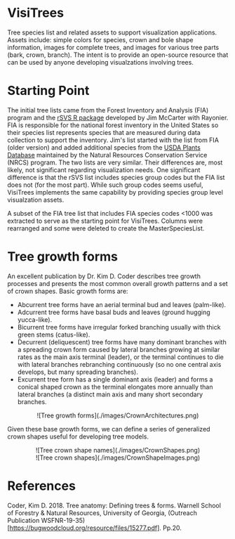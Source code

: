 # VisiTrees
Tree species list and related assets to support visualization applications. Assets include: simple colors for species, crown and bole shape information, images for complete trees, and images for various tree parts (bark, crown, branch). The intent is to provide an open-source resource that can be used by anyone developing visualzations involving trees.

# Starting Point
The initial tree lists came from the Forest Inventory and Analysis (FIA) program and the [rSVS R package](https://github.com/Rayonier/rSVS) developed by Jim McCarter with Rayonier. FIA is responsible for the national forest inventory in the United States so their species list represents species that are measured during data collection to support the inventory. Jim's list started with the list from FIA (older version) and added additional species from the [USDA Plants Database](https://plants.usda.gov/home) maintained by the Natural Resources Conservation Service (NRCS) program. The two lists are very similar. Their differences are, most likely, not significant regarding visualization needs. One significant difference is that the rSVS list includes species group codes but the FIA list does not (for the most part). While such group codes seems useful, VisiTrees implements the same capability by providing species group level visualzation assets.

A subset of the FIA tree list that includes FIA species codes <1000 was extracted to serve as the starting point for VisiTrees. Columns were rearranged and some were deleted to create the MasterSpeciesList.

# Tree growth forms
An excellent publication by Dr. Kim D. Coder describes tree growth processes and presents the most common overall growth patterns and a set of crown shapes. Basic growth forms are:
* Abcurrent tree forms have an aerial terminal bud and leaves (palm-like).
* Adcurrent tree forms have basal buds and leaves (ground hugging yucca-like).
* Bicurrent tree forms have irregular forked branching usually with thick green stems (catus-like).
* Decurrent (deliquescent) tree forms have many dominant branches with a spreading crown form caused by lateral branches growing at similar rates as the main axis terminal (leader), or the terminal continues to die with lateral branches rebranching continuously (so no one central axis develops, but many spreading branches).
* Excurrent tree form has a single dominant axis (leader) and forms a conical shaped crown as the terminal elongates more annually than lateral branches (a distinct main axis and many short secondary branches.

<center>![Tree growth forms](./images/CrownArchitectures.png)</center>

Given these base growth forms, we can define a series of generalized crown shapes useful for developing tree models.

<center>![Tree crown shape names](./images/CrownShapes.png)</center>
<center>![Tree crown shapes](./images/CrownShapeImages.png)</center>

# References
Coder, Kim D. 2018. Tree anatomy: Defining trees & forms. Warnell School of Forestry & Natural Resources, University of Georgia, (Outreach Publication WSFNR-19-35)[https://bugwoodcloud.org/resource/files/15277.pdf]. Pp.20.
